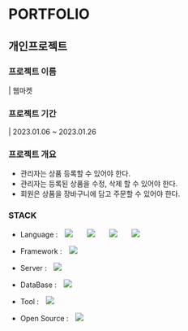 # PORTFOLIO

## 개인프로젝트

### 프로젝트 이름
| 웹마켓

### 프로젝트 기간
| 2023.01.06 ~ 2023.01.26

### 프로젝트 개요
- 관리자는 상품 등록할 수 있어야 한다.
- 관리자는 등록된 상품을 수정, 삭제 할 수 있어야 한다.
- 회원은 상품을 장바구니에 담고 주문할 수 있어야 한다.


### STACK
- Language : 
<img src="https://img.shields.io/badge/JAVA-007396?style=flat-square&logo=JAVA&logoColor=white" style="height : auto; margin-left : 10px; margin-right : 10px;"/></a>&nbsp;
<img src="https://img.shields.io/badge/HTML-E34F26?style=flat-square&logo=HTML5&logoColor=white" style="height : auto; margin-left : 10px; margin-right : 10px;"/></a>&nbsp;
<img src="https://img.shields.io/badge/CSS-1572B6?style=flat-square&logo=CSS3&logoColor=white" style="height : auto; margin-left : 10px; margin-right : 10px;"/></a>&nbsp;
<img src="https://img.shields.io/badge/JavaScript-F7DF1E?style=flat-square&logo=JavaScript&logoColor=black" style="height : auto; margin-left : 10px; margin-right : 10px;"/></a>&nbsp;

- Framework : <img src="https://img.shields.io/badge/JSP-007396?style=flat-square&logo=JAVA&logoColor=white" style="height : auto; margin-left : 10px; margin-right : 10px;"/></a>&nbsp;

- Server : <img src="https://img.shields.io/badge/APACHE%20TOMCAT-F8DC75?style=flat-square&logo=apachetomcat&logoColor=black" style="height : auto; margin-left : 10px; margin-right : 10px;"/></a>&nbsp;

- DataBase : <img src="https://img.shields.io/badge/MySQL-4479A1?style=flat-square&logo=MySQL&logoColor=white" style="height : auto; margin-left : 10px; margin-right : 10px;"/></a>&nbsp;

- Tool : <img src="https://img.shields.io/badge/Eclipse%20IDE-2C2255?style=flat-square&logo=Eclipse%20IDE&logoColor=white" style="height : auto; margin-left : 10px; margin-right : 10px;"/></a>&nbsp;

- Open Source : <img src="https://img.shields.io/badge/BOOTSTRAP-7952B3?style=flat-square&logo=bootstrap&logoColor=white" style="height : auto; margin-left : 10px; margin-right : 10px;"/></a>&nbsp;
